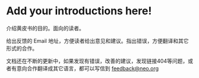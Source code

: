# Add your introductions here!

介绍黄皮书的目的。面向的读者。

给出反馈的 Email 地址，方便读者给出意见和建议。指出错误，方便翻译和其它形式的合作。

文档还在不断的更新中，如果发现有错误，改善的建议，发现链接404等问题，或者有意向合作翻译成其它语言，都可以写信到 feedback@neo.org
